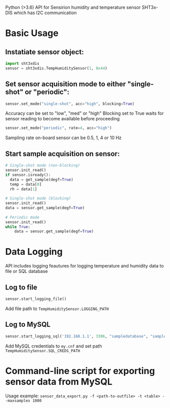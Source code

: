 Python (>3.6) API for Sensirion humidity and temperature sensor SHT3x-DIS which has I2C communication

# Basic Usage
## Instatiate sensor object:
```python
import sht3xdis
sensor = sht3xdis.TempHumiditySensor(1, 0x44)
```

## Set sensor acquisition mode to either "single-shot" or "periodic":
```python
sensor.set_mode("single-shot", acc="high", blocking=True)
```
Accuracy can be set to "low", "med" or "high"
Blocking set to True waits for sensor reading to become available before proceeding

```python
sensor.set_mode("periodic", rate=4, acc="high")
```
Sampling rate on-board sensor can be 0.5, 1, 4 or 10 Hz

## Start sample acquisition on sensor:
```python
# Single-shot mode (non-blocking)
sensor.init_read()
if sensor.isready():
  data = get_sample(degf=True)
  temp = data[0]
  rh = data[1]
  
# Single-shot mode (blocking)
sensor.init_read()
data = sensor.get_sample(degf=True)
  
# Periodic mode
sensor.init_read()
while True:
    data = sensor.get_sample(degf=True)   

```

# Data Logging
API includes logging feautures for logging temperature and humidity data to file or SQL database

## Log to file
```python
sensor.start_logging_file()
```
Add file path to `TempHumiditySensor.LOGGING_PATH`

## Log to MySQL
```python
sensor.start_logging_sql('192.168.1.1', 3306, "sampledatabase", "sampletable", 60)
```
Add MySQL credentials to `my.cnf` and set path `TempHumiditySensor.SQL_CREDS_PATH`

# Command-line script for exporting sensor data from MySQL
Usage example: `sensor_data_export.py -f <path-to-outfile> -t <table> --maxsamples 1000`

